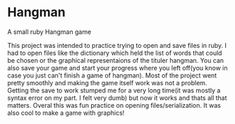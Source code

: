 # Hangman
A small ruby Hangman game

This project was intended to practice trying to open and save files in ruby. I had to open files like the dictionary which held the list of words that could be chosen or the graphical representaions of the tituler hangman. You can also save your game and start your progress where you left off(you know in case you just can't finish a game of hangman). Most of the project went pretty smoothly and making the game itself work was not a problem. Getting the save to work stumped me for a very long time(it was mostly a syntax error on my part. I felt very dumb) but now it works and thats all that matters. Overal this was fun practice on opening files/serialization. It was also cool to make a game with graphics!
